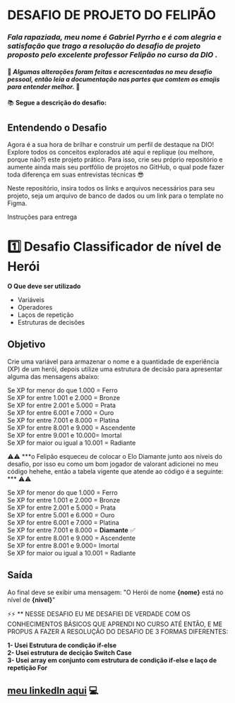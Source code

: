 # DESAFIO DE PROJETO DO FELIPÃO

### *Fala rapaziada, meu nome é Gabriel Pyrrho e é com alegria e satisfação que trago a resolução do desafio de projeto proposto pelo excelente professor Felipão no curso da DIO* . 
#### 🚫 *Algumas alterações foram feitas e acrescentadas no meu desafio pessoal, então leia a documentação nas partes que comtem os emojis para entender melhor.* 🚫
📚 **Segue a descrição do desafio:**

## Entendendo o Desafio
 
Agora é a sua hora de brilhar e construir um perfil de destaque na DIO! Explore todos os conceitos explorados até aqui e replique (ou melhore, porque não?) este projeto prático. Para isso, crie seu próprio repositório e aumente ainda mais seu portfólio de projetos no GitHub, o qual pode fazer toda diferença em suas entrevistas técnicas 😎
 
Neste repositório, insira todos os links e arquivos necessários para seu projeto, seja um arquivo de banco de dados ou um link para o template no Figma.
 
Instruções para entrega
# 1️⃣ Desafio Classificador de nível de Herói

**O Que deve ser utilizado**

- Variáveis
- Operadores
- Laços de repetição
- Estruturas de decisões

## Objetivo

Crie uma variável para armazenar o nome e a quantidade de experiência (XP) de um herói, depois utilize uma estrutura de decisão para apresentar alguma das mensagens abaixo:

Se XP for menor do que 1.000 = Ferro\
Se XP for entre 1.001 e 2.000 = Bronze\
Se XP for entre 2.001 e 5.000 = Prata\
Se XP for entre 6.001 e 7.000 = Ouro\
Se XP for entre 7.001 e 8.000 = Platina\
Se XP for entre 8.001 e 9.000 = Ascendente\
Se XP for entre 9.001 e 10.000= Imortal\
Se XP for maior ou igual a 10.001 = Radiante

⚠️⚠️ ***o Felipão esqueceu de colocar o Elo Diamante junto aos níveis do desafio, por isso eu como um bom jogador de valorant adicionei no meu código hehehe, então a tabela vigente que atende ao código é a seguinte: *** ⚠️⚠️

Se XP for menor do que 1.000 = Ferro\
Se XP for entre 1.001 e 2.000 = Bronze\
Se XP for entre 2.001 e 5.000 = Prata\
Se XP for entre 5.001 e 6.000 = Ouro\
Se XP for entre 6.001 e 7.000 = Platina\
Se XP for entre 7.001 e 8.000 = **Diamante** ✅ \
Se XP for entre 8.001 e 9.000 = Ascendente\
Se XP for entre 8.001 e 9.000= Imortal\
Se XP for maior ou igual a 10.001 = Radiante


## Saída

Ao final deve se exibir uma mensagem:
"O Herói de nome **{nome}** está no nível de **{nivel}**"

⚡⚡ ** NESSE DESAFIO EU ME DESAFIEI DE VERDADE COM OS CONHECIMENTOS BÁSICOS QUE APRENDI NO CURSO ATÉ ENTÃO, E ME PROPUS A FAZER A RESOLUÇÃO DO DESAFIO DE 3 FORMAS DIFERENTES: 

**1- Usei Estrutura de condição if-else  \
2- Usei estrutura de decição Switch Case \
3- Usei array em conjunto com estrutura de condição if-else e laço de repetição For**

## [meu linkedIn aqui](https://www.linkedin.com/in/gabriel-pyrrho-de-alc%C3%A2ntara-a23700191/) 💻

